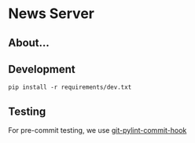 # News Server

## About...

## Development
```
pip install -r requirements/dev.txt
```

## Testing
For pre-commit testing, we use [git-pylint-commit-hook](https://git-pylint-commit-hook.readthedocs.io/en/latest/usage.html)
